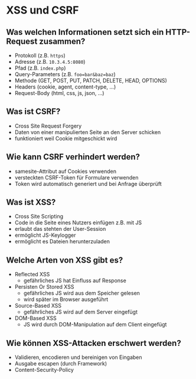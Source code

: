 # XSS und CSRF

## Was welchen Informationen setzt sich ein HTTP-Request zusammen?
* Protokoll (z.B. `https`)
* Adresse (z.B. `10.3.4.5:8080`)
* Pfad (z.B. `index.php`)
* Query-Parameters (z.B. `foo=bar&baz=baz`)
* Methode (GET, POST, PUT, PATCH, DELETE, HEAD, OPTIONS)
* Headers (cookie, agent, content-type, ...)
* Request-Body (html, css, js, json, ...)

## Was ist CSRF?
* Cross Site Request Forgery
* Daten von einer manipulierten Seite an den Server schicken
* funktioniert weil Cookie mitgeschickt wird

## Wie kann CSRF verhindert werden?
* samesite-Attribut auf Cookies verwenden
* versteckten CSRF-Token für Formulare verwenden
* Token wird automatisch generiert und bei Anfrage überprüft

## Was ist XSS?
* Cross Site Scripting
* Code in die Seite eines Nutzers einfügen z.B. mit JS
* erlaubt das stehten der User-Session
* ermöglicht JS-Keylogger
* ermöglicht es Dateien herunterzuladen

## Welche Arten von XSS gibt es?
* Reflected XSS
    * gefährliches JS hat Einfluss auf Response
* Persisten Or Stored XSS
    * gefährliches JS wird aus dem Speicher gelesen
    * wird später im Browser ausgeführt
* Source-Based XSS
    * gefährliches JS wird auf dem Server eingefügt
* DOM-Based XSS
    * JS wird durch DOM-Manipulation auf dem Client eingefügt

## Wie können XSS-Attacken erschwert werden?
* Validieren, encodieren und bereinigen von Eingaben
* Ausgabe escapen (durch Framework)
* Content-Security-Policy

